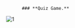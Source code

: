           ### **Quiz Game.**
![1](https://user-images.githubusercontent.com/45255939/49152606-f431d680-f345-11e8-911f-32f7587151db.PNG)
